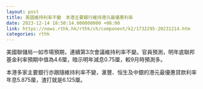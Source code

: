 ```yaml
---
layout: post
title: 美國維持利率不變　本港主要銀行維持港元最優惠利率
date: 2023-12-14 18:50:14.000000000 +08:00
link: https://news.rthk.hk/rthk/ch/component/k2/1732295-20231214.htm
categories: rthk
---
```


美國聯儲局一如市場預期，連續第3次會議維持利率不變。官員預測，明年底聯邦基金利率預期中值為4.6厘，暗示明年減息0.75厘，較9月時預測多。

本港多家主要銀行亦跟隨維持利率不變，滙豐、恒生及中銀的港元最優惠貸款利率年息5.875厘，渣打就是6.125厘。
